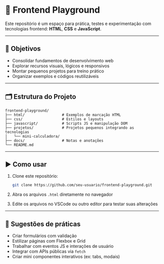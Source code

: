 # 🎨 Frontend Playground

Este repositório é um espaço para prática, testes e experimentação com tecnologias frontend: **HTML**, **CSS** e **JavaScript**.

---

## 🎯 Objetivos

- Consolidar fundamentos de desenvolvimento web
- Explorar recursos visuais, lógicos e responsivos
- Montar pequenos projetos para treino prático
- Organizar exemplos e códigos reutilizáveis

---

## 🗂️ Estrutura do Projeto

```
frontend-playground/
├── html/                 # Exemplos de marcação HTML
├── css/                  # Estilos e layouts
├── javascript/           # Scripts JS e manipulação DOM
├── projetos/             # Projetos pequenos integrando as tecnologias
│   └── mini-calculadora/
├── docs/                 # Notas e anotações
└── README.md
```

---

## ▶️ Como usar

1. Clone este repositório:
   ```bash
   git clone https://github.com/seu-usuario/frontend-playground.git
   ```

2. Abra os arquivos `.html` diretamente no navegador

3. Edite os arquivos no VSCode ou outro editor para testar suas alterações

---

## 🚀 Sugestões de práticas

- Criar formulários com validação
- Estilizar páginas com Flexbox e Grid
- Trabalhar com eventos JS e interações de usuário
- Integrar com APIs públicas via `fetch`
- Criar mini componentes interativos (ex: tabs, modais)



